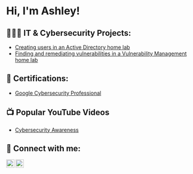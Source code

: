 <h1>Hi, I'm Ashley!</h1>

<h2>👩🏽‍💻 IT & Cybersecurity Projects:</h2>

  - [Creating users in an Active Directory home lab](https://github.com/ahandy30/ActiveDirectoryRepository)
  - [Finding and remediating vulnerabilities in a Vulnerability Management home lab](https://github.com/ahandy30/VulnerabilityManagement)

<h2>📃 Certifications:</h2>

  - [Google Cybersecurity Professional](https://coursera.org/share/96c7a14529ba747cfd459b9a6b08795e)

<h2>📺 Popular YouTube Videos</h2>

- [Cybersecurity Awareness](https://www.youtube.com/watch?v=ziBPeDfyAHQ)

<h2> 📱 Connect with me:</h2>

[<img align="left" alt="JoshMadakor | YouTube" width="22px" src="https://cdn.jsdelivr.net/npm/simple-icons@v3/icons/youtube.svg" />][youtube]
[<img align="left" alt="JoshMadakor | LinkedIn" width="22px" src="https://cdn.jsdelivr.net/npm/simple-icons@v3/icons/linkedin.svg" />][linkedin]

[youtube]: https://www.youtube.com/c/joshmadakor
[linkedin]: https://linkedin.com/in/joshmadakor

<!---
ahandy30/ahandy30 is a ✨ special ✨ repository because its `README.md` (this file) appears on your GitHub profile.
You can click the Preview link to take a look at your changes.
--->
